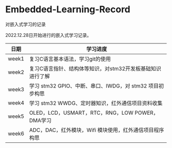 # Embedded-Learning-Record
对嵌入式学习的记录

2022.12.28日开始进行的嵌入式学习记录。

| 日期  | 学习进度                                                   |
| ----- | ---------------------------------------------------------- |
| week1 | 复习C语言基本语法，学习git的使用                           |
| week2 | 复习C语言指针、结构体等知识，对stm32开发板基础知识进行了解 |
| week3 | 学习 stm32 GPIO、中断、串口、IWDG，对 stm32 项目初步构思   |
| week4 | 学习 stm32 WWDG、定时器知识，红外通信项目资料收集          |
| week5 | OLED，LCD，USMART，RTC，RNG，LOW POWER，DMA学习            |
| week6 | ADC，DAC，红外模块，Wifi 模块使用，红外通信项目程序构思                                                           |
